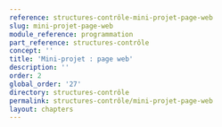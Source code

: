 ```yaml
---
reference: structures-contrôle-mini-projet-page-web
slug: mini-projet-page-web
module_reference: programmation
part_reference: structures-contrôle
concept: ''
title: 'Mini-projet : page web'
description: ''
order: 2
global_order: '27'
directory: structures-contrôle
permalink: structures-contrôle/mini-projet-page-web
layout: chapters
---
```

